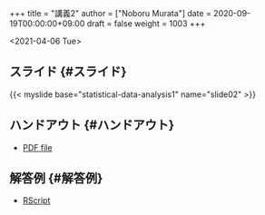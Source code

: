 +++
title = "講義2"
author = ["Noboru Murata"]
date = 2020-09-19T00:00:00+09:00
draft = false
weight = 1003
+++

<span class="timestamp-wrapper"><span class="timestamp">&lt;2021-04-06 Tue&gt;</span></span>


## スライド {#スライド}

{{< myslide base="statistical-data-analysis1" name="slide02" >}}


## ハンドアウト {#ハンドアウト}

-   [PDF file](https://noboru-murata.github.io/statistical-data-analysis1/pdfs/slide02.pdf)


## 解答例 {#解答例}

-   [RScript](https://noboru-murata.github.io/statistical-data-analysis1/code/slide02.R)